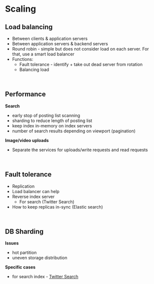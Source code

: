 # Scaling

## Load balancing

- Between clients & application servers
- Between application servers & backend servers
- Round robin - simple but does not consider load on each server. For that, use a smart load balancer
- Functions:
    - Fault tolerance - identify + take out dead server from rotation
    - Balancing load

&nbsp;

## Performance

**Search**

- early stop of posting list scanning
- sharding to reduce length of posting list
- keep index in-memory on index servers
- number of search results depending on viewport (pagination)
&nbsp;

**Image/video uploads**

- Separate the services for uploads/write requests and read requests

&nbsp;

## Fault tolerance

- Replication
- Load balancer can help
- Reverse index server
    - For search (Twitter Search)
- How to keep replicas in-sync (Elastic search)

&nbsp;

## DB Sharding

**Issues**

- hot partition
- uneven storage distribution

**Specific cases**

- for search index - [Twitter Search](joplin://d92408e785134758bc584cbf0567aacc)
